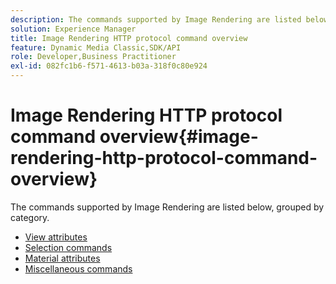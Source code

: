 ```yaml
---
description: The commands supported by Image Rendering are listed below, grouped by category.
solution: Experience Manager
title: Image Rendering HTTP protocol command overview
feature: Dynamic Media Classic,SDK/API
role: Developer,Business Practitioner
exl-id: 082fc1b6-f571-4613-b03a-318f0c80e924
---
```

# Image Rendering HTTP protocol command overview{#image-rendering-http-protocol-command-overview}

The commands supported by Image Rendering are listed below, grouped by category.

* [View attributes](r-ir-view-attributes.md)
* [Selection commands](r-ir-selection-commands.md)
* [Material attributes](r-ir-material-attributes.md)
* [Miscellaneous commands](r-ir-miscellaneous-commands.md)
